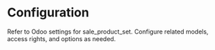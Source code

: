 # Configuration

Refer to Odoo settings for sale_product_set. Configure related models, access rights, and options as needed.
